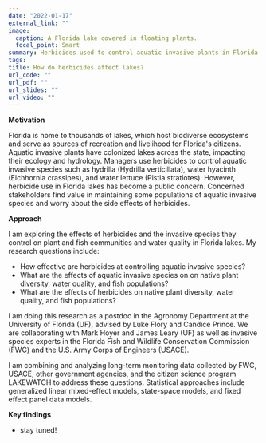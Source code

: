 ```yaml
---
date: "2022-01-17"
external_link: ""
image:
  caption: A Florida lake covered in floating plants.
  focal_point: Smart
summary: Herbicides used to control aquatic invasive plants in Florida's lakes may have both positive and negative impacts on native communities.
tags:
title: How do herbicides affect lakes?
url_code: ""
url_pdf: ""
url_slides: ""
url_video: ""
---
```

**Motivation**

Florida is home to thousands of lakes, which host biodiverse ecosystems and serve as sources of recreation and livelihood for Florida's citizens. Aquatic invasive plants have colonized lakes across the state, impacting their ecology and hydrology. Managers use herbicides to control aquatic invasive species such as hydrilla (Hydrilla verticillata), water hyacinth (Eichhornia crassipes), and water lettuce (Pistia stratiotes). However, herbicide use in Florida lakes has become a public concern. Concerned stakeholders find value in maintaining some populations of aquatic invasive species and worry about the side effects of herbicides.

**Approach**

I am exploring the effects of herbicides and the invasive species they control on plant and fish communities and water quality in Florida lakes. My research questions include:
- How effective are herbicides at controlling aquatic invasive species?
- What are the effects of aquatic invasive species on on native plant diversity, water quality, and fish populations?
- What are the effects of herbicides on native plant diversity, water quality, and fish populations?

I am doing this research as a postdoc in the Agronomy Department at the University of Florida (UF), advised by Luke Flory and Candice Prince. We are collaborating with Mark Hoyer and James Leary (UF) as well as invasive species experts in the Florida Fish and Wildlife Conservation Commission (FWC) and the U.S. Army Corps of Engineers (USACE).
 
I am combining and analyzing long-term monitoring data collected by FWC, USACE, other government agencies, and the citizen science program LAKEWATCH to address these questions. Statistical approaches include generalized linear mixed-effect models, state-space models, and fixed effect panel data models.

**Key findings**
- stay tuned!